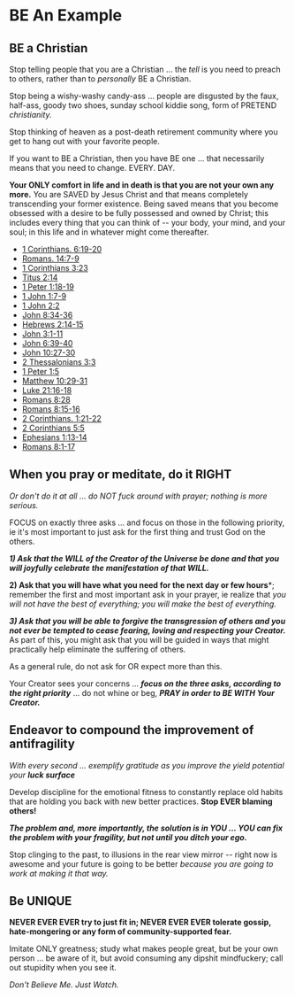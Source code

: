 # BE An Example

## BE a Christian

Stop telling people that you are a Christian ... the *tell* is you need to preach to others, rather than to *personally* BE a Christian.

Stop being a wishy-washy candy-ass ... people are disgusted by the faux, half-ass, goody two shoes, sunday school kiddie song, form of PRETEND *christianity.*

Stop thinking of heaven as a post-death retirement community where you get to hang out with your favorite people. 

If you want to BE a Christian, then you have BE one ... that necessarily means that you need to change. EVERY. DAY.

**Your ONLY comfort in life and in death is that you are not your own any more.** You are SAVED by Jesus Christ and that means completely transcending your former existence. Being saved means that you become obsessed with a desire to be fully possessed and owned by Christ; this includes every thing that you can think of -- your body, your mind, and your soul; in this life and in whatever might come thereafter.

* [1 Corinthians. 6:19-20](https://www.biblestudytools.com/1-corinthians/passage/?q=1+corinthians+6:19-20)
* [Romans. 14:7-9](https://www.biblestudytools.com/romans/passage/?q=romans+14:7-9)
* [1 Corinthians 3:23](https://www.biblestudytools.com/1-corinthians/3-23.html)
* [Titus 2:14](https://www.biblestudytools.com/titus/2-14.html)
* [1 Peter 1:18-19](https://www.biblestudytools.com/1-peter/passage/?q=1+peter+1:18-19)
* [1 John 1:7-9](https://www.biblestudytools.com/1-john/passage/?q=1+john+1:7-9)
* [1 John 2:2](https://www.biblestudytools.com/1-john/2-2.html)
* [John 8:34-36](https://www.biblestudytools.com/john/passage/?q=john+8:34-36)
* [Hebrews 2:14-15](https://www.biblestudytools.com/hebrews/passage/?q=hebrews+2:14-15)
* [John 3:1-11](https://www.biblestudytools.com/john/passage/?q=john+3:1-11)
* [John 6:39-40](https://www.biblestudytools.com/john/passage/?q=john+6:39-40)
* [John 10:27-30](https://www.biblestudytools.com/john/passage/?q=john+10:27-30)
* [2 Thessalonians 3:3](https://www.biblestudytools.com/2-thessalonians/3-3.html)
* [1 Peter 1:5](https://www.biblestudytools.com/1-peter/1-5.html)
* [Matthew 10:29-31](https://www.biblestudytools.com/matthew/passage/?q=matthew+10:29-31)
* [Luke 21:16-18](https://www.biblestudytools.com/luke/passage/?q=luke+21:16-18)
* [Romans 8:28](https://www.biblestudytools.com/romans/8-28.html)
* [Romans 8:15-16](https://www.biblestudytools.com/romans/passage/?q=romans+8:15-16)
* [2 Corinthians. 1:21-22](https://www.biblestudytools.com/2-corinthians/passage/?q=2+corinthians+1:21-22)
* [2 Corinthians 5:5](https://www.biblestudytools.com/2-corinthians/5-5.html)
* [Ephesians 1:13-14](https://www.biblestudytools.com/ephesians/passage/?q=ephesians+1:13-14)
* [Romans 8:1-17](https://www.biblestudytools.com/romans/passage/?q=romans+8:1-17)

## When you pray or meditate, do it RIGHT

*Or don't do it at all ... do NOT fuck around with prayer; nothing is more serious.*

FOCUS on exactly three asks ... and focus on those in the following priority, ie it's most important to just ask for the first thing and trust God on the others.

***1) Ask that the WILL of the Creator of the Universe be done and that you will joyfully celebrate the manifestation of that WILL.***

**2) Ask that you will have what you need for the next day or few hours***; remember the first and most important ask in your prayer, ie realize that *you will not have the best of everything; you will make the best of everything.*

***3) Ask that you will be able to forgive the transgression of others and you not ever be tempted to cease fearing, loving and respecting your Creator.*** As part of this, you might ask that you will be guided in ways that might practically help eliminate the suffering of others.

As a general rule, do not ask for OR expect more than this. 

Your Creator sees your concerns ... ***focus on the three asks, according to the right priority*** ... do not whine or beg, ***PRAY in order to BE WITH Your Creator.***
  
## Endeavor to compound the improvement of antifragility 

*With every second ... exemplify gratitude as you improve the yield potential your* ***luck surface***

Develop discipline for the emotional fitness to constantly replace old habits that are holding you back with new better practices. **Stop EVER blaming others!**

***The problem and, more importantly, the solution is in YOU ... YOU can fix the problem with your fragility, but not until you ditch your ego.*** 

Stop clinging to the past, to illusions in the rear view mirror -- right now is awesome and your future is going to be better *because you are going to work at making it that way.* 


## Be UNIQUE

**NEVER EVER EVER try to just fit in; NEVER EVER EVER tolerate gossip, hate-mongering or any form of community-supported fear.**

Imitate ONLY greatness; study what makes people great, but be your own person ... be aware of it, but avoid consuming any dipshit mindfuckery; call out stupidity when you see it.

*Don't Believe Me. Just Watch.*
